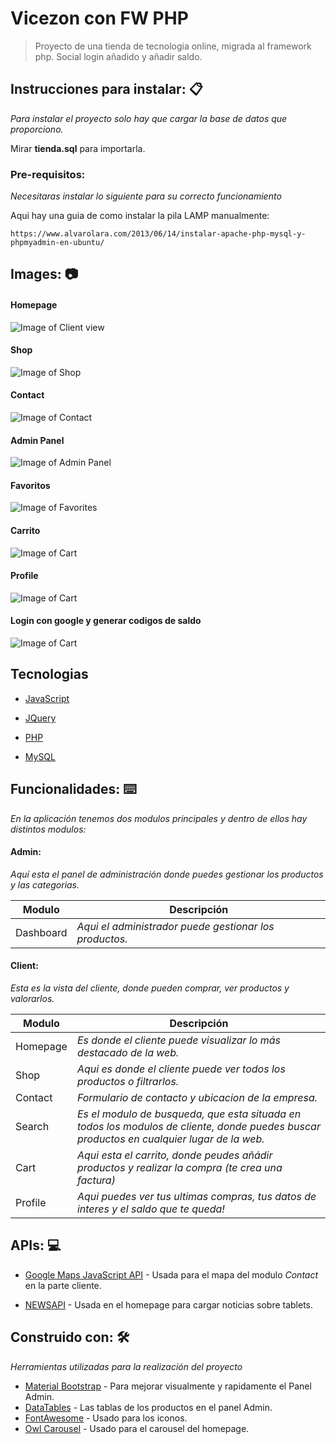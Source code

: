 # Vicezon con FW PHP

> Proyecto de una tienda de tecnologia online, migrada al framework php.
> Social login añadido y añadir saldo.

## Instrucciones para instalar: 📋

_Para instalar el proyecto solo hay que cargar la base de datos que proporciono._

Mirar **tienda.sql** para importarla.

### Pre-requisitos:

_Necesitaras instalar lo siguiente para su correcto funcionamiento_

Aqui hay una guia de como instalar la pila LAMP manualmente:
```
https://www.alvarolara.com/2013/06/14/instalar-apache-php-mysql-y-phpmyadmin-en-ubuntu/
```

## Images: 📷
#### Homepage
![Image of Client view](https://i.imgur.com/ytT7vZu.jpg)
#### Shop
![Image of Shop](https://i.imgur.com/YKTPp3i.png)
#### Contact
![Image of Contact](https://i.imgur.com/wrC01mc.png)
#### Admin Panel
![Image of Admin Panel](https://i.imgur.com/u2nB71P.png)
#### Favoritos
![Image of Favorites](https://i.imgur.com/GUrwVs3.gif)
#### Carrito
![Image of Cart](https://i.imgur.com/kfyJUI9.gif)
#### Profile
![Image of Cart](https://i.imgur.com/bzDSuvf.gif)
#### Login con google y generar codigos de saldo
![Image of Cart](https://imgur.com/tvrDQP9.gif)

## Tecnologias
* [JavaScript](https://developer.mozilla.org/es/docs/Web/JavaScript)

* [JQuery](https://jquery.com/)

* [PHP](https://www.php.net/)

* [MySQL](https://www.mysql.com/)

## Funcionalidades: ⌨️ 
_En la aplicación tenemos dos modulos principales y dentro de ellos hay distintos modulos:_

#### Admin: 

*Aquí esta el panel de administración donde puedes gestionar los productos y las categorias.*

| Modulo | Descripción |
| --- | --- |
| Dashboard | *Aqui el administrador puede gestionar los productos.* |

#### Client:

*Esta es la vista del cliente, donde pueden comprar, ver productos y valorarlos.*
  
| Modulo | Descripción |
| --- | --- |
| Homepage | *Es donde el cliente puede visualizar lo más destacado de la web.* |
| Shop | *Aqui es donde el cliente puede ver todos los productos o filtrarlos.* |
| Contact | *Formulario de contacto y ubicacion de la empresa.* |
| Search | *Es el modulo de busqueda, que esta situada en todos los modulos de cliente, donde puedes buscar productos en cualquier lugar de la web.* |
| Cart | *Aqui esta el carrito, donde peudes añádir productos y realizar la compra (te crea una factura)* |
| Profile | *Aqui puedes ver tus ultimas compras, tus datos de interes y el saldo que te queda!* |

## APIs: 💻 
* [Google Maps JavaScript API](https://developers.google.com/maps/documentation/javascript/tutorial?hl=es) - Usada para el mapa del modulo *Contact* en la parte cliente.

* [NEWSAPI](http://newsapi.org/) - Usada en el homepage para cargar noticias sobre tablets.

## Construido con: 🛠️ 

_Herramientas utilizadas para la realización del proyecto_

* [Material Bootstrap](https://mdbootstrap.com/) - Para mejorar visualmente y rapidamente el Panel Admin.
* [DataTables](https://datatables.net/) - Las tablas de los productos en el panel Admin.
* [FontAwesome](https://fontawesome.com/) - Usado para los iconos.
* [Owl Carousel](https://owlcarousel2.github.io/OwlCarousel2/index.html) - Usado para el carousel del homepage.
